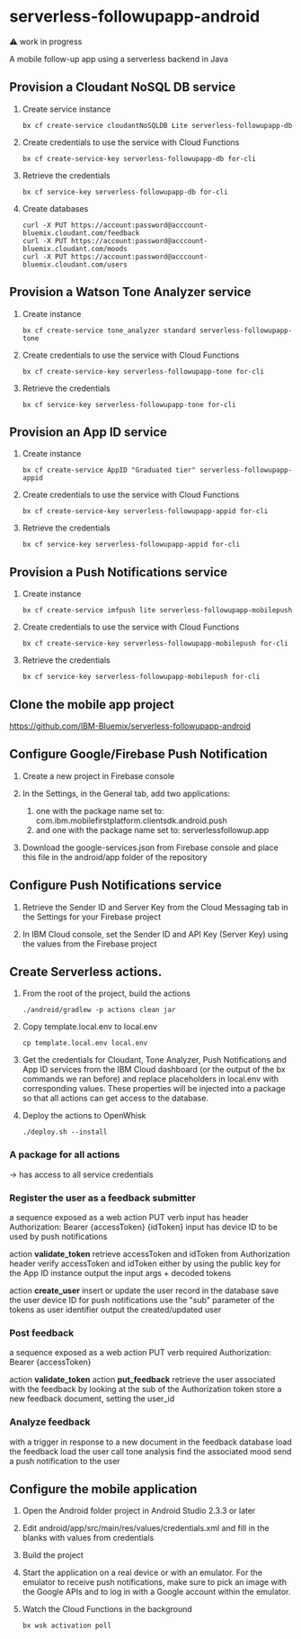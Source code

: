 # serverless-followupapp-android

:warning: work in progress

A mobile follow-up app using a serverless backend in Java


## Provision a Cloudant NoSQL DB service

1. Create service instance

   ```
   bx cf create-service cloudantNoSQLDB Lite serverless-followupapp-db
   ```

1. Create credentials to use the service with Cloud Functions

   ```
   bx cf create-service-key serverless-followupapp-db for-cli
   ```

1. Retrieve the credentials

   ```
   bx cf service-key serverless-followupapp-db for-cli
   ```

1. Create databases

   ```
   curl -X PUT https://account:password@acccount-bluemix.cloudant.com/feedback
   curl -X PUT https://account:password@acccount-bluemix.cloudant.com/moods
   curl -X PUT https://account:password@acccount-bluemix.cloudant.com/users
   ```

## Provision a Watson Tone Analyzer service

1. Create instance

   ```
   bx cf create-service tone_analyzer standard serverless-followupapp-tone
   ```

1. Create credentials to use the service with Cloud Functions

   ```
   bx cf create-service-key serverless-followupapp-tone for-cli
   ```

1. Retrieve the credentials

   ```
   bx cf service-key serverless-followupapp-tone for-cli
   ```

## Provision an App ID service

1. Create instance

   ```
   bx cf create-service AppID "Graduated tier" serverless-followupapp-appid
   ```

1. Create credentials to use the service with Cloud Functions

   ```
   bx cf create-service-key serverless-followupapp-appid for-cli
   ```

1. Retrieve the credentials

   ```
   bx cf service-key serverless-followupapp-appid for-cli
   ```

## Provision a Push Notifications service

1. Create instance

   ```
   bx cf create-service imfpush lite serverless-followupapp-mobilepush
   ```

1. Create credentials to use the service with Cloud Functions

   ```
   bx cf create-service-key serverless-followupapp-mobilepush for-cli
   ```

1. Retrieve the credentials

   ```
   bx cf service-key serverless-followupapp-mobilepush for-cli
   ```

## Clone the mobile app project

https://github.com/IBM-Bluemix/serverless-followupapp-android

## Configure Google/Firebase Push Notification

1. Create a new project in Firebase console

1. In the Settings, in the General tab, add two applications:
   1. one with the package name set to: com.ibm.mobilefirstplatform.clientsdk.android.push
   1. and one with the package name set to: serverlessfollowup.app

1. Download the google-services.json from Firebase console and place this file in the android/app folder of the repository

## Configure Push Notifications service

1. Retrieve the Sender ID and Server Key from the Cloud Messaging tab in the Settings for your Firebase project

1. In IBM Cloud console, set the Sender ID and API Key (Server Key) using the values from the Firebase project

## Create Serverless actions.

1. From the root of the project, build the actions

   ```
   ./android/gradlew -p actions clean jar
   ```

1. Copy template.local.env to local.env

   ```
   cp template.local.env local.env
   ```

1. Get the credentials for Cloudant, Tone Analyzer, Push Notifications and App ID services from the IBM Cloud dashboard (or the output of the bx commands we ran before) and replace placeholders in local.env with corresponding values. These properties will be injected into a package so that all actions can get access to the database.

1. Deploy the actions to OpenWhisk

   ```
   ./deploy.sh --install
   ```

### A package for all actions

-> has access to all service credentials

### Register the user as a feedback submitter

a sequence exposed as a web action PUT verb
  input has header Authorization: Bearer {accessToken} {idToken}
  input has device ID to be used by push notifications

action **validate_token**
  retrieve accessToken and idToken from Authorization header
  verify accessToken and idToken either by using the public key for the App ID instance
  output the input args + decoded tokens

action **create_user**
  insert or update the user record in the database
  save the user device ID for push notifications
  use the "sub" parameter of the tokens as user identifier
  output the created/updated user

### Post feedback

a sequence exposed as a web action PUT verb
  required Authorization: Bearer {accessToken}

action **validate_token**
action **put_feedback**
  retrieve the user associated with the feedback by looking at the sub of the Authorization token
  store a new feedback document, setting the user_id

### Analyze feedback

with a trigger in response to a new document in the feedback database
  load the feedback
  load the user
  call tone analysis
  find the associated mood
  send a push notification to the user

## Configure the mobile application

1. Open the Android folder project in Android Studio 2.3.3 or later

1. Edit android/app/src/main/res/values/credentials.xml and fill in the blanks with values from credentials

1. Build the project

1. Start the application on a real device or with an emulator. For the emulator to receive push notifications, make sure to pick an image with the Google APIs and to log in with a Google account within the emulator.

1. Watch the Cloud Functions in the background

   ```
   bx wsk activation poll
   ```
